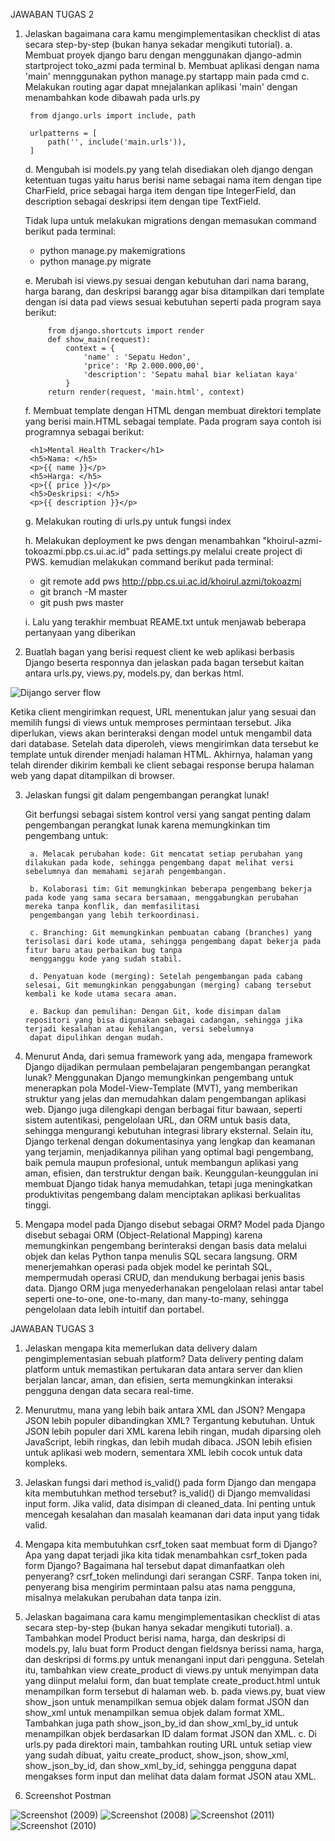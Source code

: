 JAWABAN TUGAS 2

1. Jelaskan bagaimana cara kamu mengimplementasikan checklist di atas secara step-by-step (bukan hanya sekadar mengikuti tutorial).
    a. Membuat proyek django baru dengan menggunakan django-admin startproject toko_azmi pada terminal
    b. Membuat aplikasi dengan nama 'main' mennggunakan python manage.py startapp main pada cmd
    c. Melakukan routing agar dapat mnejalankan aplikasi 'main' dengan menambahkan kode dibawah pada urls.py

        from django.urls import include, path

        urlpatterns = [
            path('', include('main.urls')),
        ]

    d. Mengubah isi models.py yang telah disediakan oleh django dengan ketentuan tugas yaitu harus berisi name sebagai nama item dengan tipe CharField, 
    price sebagai harga item dengan tipe IntegerField, dan description sebagai deskripsi item dengan tipe TextField.

    Tidak lupa untuk melakukan migrations dengan memasukan command berikut pada terminal:
    - python manage.py makemigrations
    - python manage.py migrate


    e. Merubah isi views.py sesuai dengan kebutuhan dari nama barang, harga barang, dan deskripsi barangg agar bisa ditampilkan dari template
    dengan isi data pad views sesuai kebutuhan seperti pada program saya berikut:

            from django.shortcuts import render
            def show_main(request):
                context = {
                    'name' : 'Sepatu Hedon',
                    'price': 'Rp 2.000.000,00',
                    'description': 'Sepatu mahal biar keliatan kaya'
                }
            return render(request, 'main.html', context)

    f. Membuat template dengan HTML dengan membuat direktori template yang berisi main.HTML sebagai template. Pada program saya contoh isi programnya 
    sebagai berikut:

        <h1>Mental Health Tracker</h1>
        <h5>Nama: </h5>
        <p>{{ name }}</p>
        <h5>Harga: </h5>
        <p>{{ price }}</p>
        <h5>Deskripsi: </h5>
        <p>{{ description }}</p> 

    g. Melakukan routing di urls.py untuk fungsi index

    h. Melakukan deployment ke pws dengan menambahkan "khoirul-azmi-tokoazmi.pbp.cs.ui.ac.id" pada settings.py melalui create project di PWS.
    kemudian melakukan command berikut pada terminal:
    - git remote add pws http://pbp.cs.ui.ac.id/khoirul.azmi/tokoazmi
    - git branch -M master
    - git push pws master

    i. Lalu yang terakhir membuat REAME.txt untuk menjawab beberapa pertanyaan yang diberikan


2. Buatlah bagan yang berisi request client ke web aplikasi berbasis Django beserta responnya dan jelaskan pada bagan tersebut kaitan antara urls.py, views.py, models.py, dan berkas html.

![Dijango server flow](https://github.com/user-attachments/assets/e7043796-f481-4e38-8898-40cc0d322658)

Ketika client mengirimkan request, URL menentukan jalur yang sesuai dan memilih fungsi di views untuk memproses permintaan tersebut. Jika diperlukan, views akan berinteraksi dengan model untuk mengambil data dari database. Setelah data diperoleh, views mengirimkan data tersebut ke template untuk dirender menjadi halaman HTML. Akhirnya, halaman yang telah dirender dikirim kembali ke client sebagai response berupa halaman web yang dapat ditampilkan di browser.



3. Jelaskan fungsi git dalam pengembangan perangkat lunak!
    
    Git berfungsi sebagai sistem kontrol versi yang sangat penting dalam pengembangan perangkat lunak karena memungkinkan tim pengembang untuk:
        
        a. Melacak perubahan kode: Git mencatat setiap perubahan yang dilakukan pada kode, sehingga pengembang dapat melihat versi sebelumnya dan memahami sejarah pengembangan.
        
        b. Kolaborasi tim: Git memungkinkan beberapa pengembang bekerja pada kode yang sama secara bersamaan, menggabungkan perubahan mereka tanpa konflik, dan memfasilitasi 
        pengembangan yang lebih terkoordinasi.

        c. Branching: Git memungkinkan pembuatan cabang (branches) yang terisolasi dari kode utama, sehingga pengembang dapat bekerja pada fitur baru atau perbaikan bug tanpa 
        mengganggu kode yang sudah stabil.

        d. Penyatuan kode (merging): Setelah pengembangan pada cabang selesai, Git memungkinkan penggabungan (merging) cabang tersebut kembali ke kode utama secara aman.

        e. Backup dan pemulihan: Dengan Git, kode disimpan dalam repositori yang bisa digunakan sebagai cadangan, sehingga jika terjadi kesalahan atau kehilangan, versi sebelumnya 
        dapat dipulihkan dengan mudah.

4. Menurut Anda, dari semua framework yang ada, mengapa framework Django dijadikan permulaan pembelajaran pengembangan perangkat lunak?
    Menggunakan Django memungkinkan pengembang untuk menerapkan pola Model-View-Template (MVT), yang memberikan struktur yang jelas dan memudahkan dalam pengembangan aplikasi web. Django juga dilengkapi dengan berbagai fitur bawaan, seperti sistem autentikasi, pengelolaan URL, dan ORM untuk basis data, sehingga mengurangi kebutuhan integrasi library eksternal. Selain itu, Django terkenal dengan dokumentasinya yang lengkap dan keamanan yang terjamin, menjadikannya pilihan yang optimal bagi pengembang, baik pemula maupun profesional, untuk membangun aplikasi yang aman, efisien, dan terstruktur dengan baik. Keunggulan-keunggulan ini membuat Django tidak hanya memudahkan, tetapi juga meningkatkan produktivitas pengembang dalam menciptakan aplikasi berkualitas tinggi.

5. Mengapa model pada Django disebut sebagai ORM? Model pada Django disebut sebagai ORM (Object-Relational Mapping) karena memungkinkan pengembang berinteraksi dengan basis data melalui objek dan kelas Python tanpa menulis SQL secara langsung. ORM menerjemahkan operasi pada objek model ke perintah SQL, mempermudah operasi CRUD, dan mendukung berbagai jenis basis data. Django ORM juga menyederhanakan pengelolaan relasi antar tabel seperti one-to-one, one-to-many, dan many-to-many, sehingga pengelolaan data lebih intuitif dan portabel.

JAWABAN TUGAS 3
1. Jelaskan mengapa kita memerlukan data delivery dalam pengimplementasian sebuah platform?
    Data delivery penting dalam platform untuk memastikan pertukaran data antara server dan klien berjalan lancar, aman, dan efisien, serta memungkinkan interaksi pengguna dengan data secara real-time.

2. Menurutmu, mana yang lebih baik antara XML dan JSON? Mengapa JSON lebih populer dibandingkan XML?
    Tergantung kebutuhan. Untuk JSON lebih populer dari XML karena lebih ringan, mudah diparsing oleh JavaScript, lebih ringkas, dan lebih mudah dibaca. JSON lebih efisien untuk aplikasi web modern, sementara XML lebih cocok untuk data kompleks.

3. Jelaskan fungsi dari method is_valid() pada form Django dan mengapa kita membutuhkan method tersebut? is_valid() di Django memvalidasi input form. Jika valid, data disimpan di cleaned_data. Ini penting untuk mencegah kesalahan dan masalah keamanan dari data input yang tidak valid.

4. Mengapa kita membutuhkan csrf_token saat membuat form di Django? Apa yang dapat terjadi jika kita tidak menambahkan csrf_token pada form Django? Bagaimana hal tersebut dapat dimanfaatkan oleh penyerang? csrf_token melindungi dari serangan CSRF. Tanpa token ini, penyerang bisa mengirim permintaan palsu atas nama pengguna, misalnya melakukan perubahan data tanpa izin.

5. Jelaskan bagaimana cara kamu mengimplementasikan checklist di atas secara step-by-step (bukan hanya sekadar mengikuti tutorial).
   a. Tambahkan model Product berisi nama, harga, dan deskripsi di models.py, lalu buat form Product dengan fieldsnya berissi nama, harga, dan deskripsi di forms.py untuk menangani input dari pengguna. Setelah itu, tambahkan view create_product di views.py untuk menyimpan data yang diinput melalui form, dan buat template create_product.html untuk menampilkan form tersebut di halaman web.
    b. pada views.py, buat view show_json untuk menampilkan semua objek dalam format JSON dan show_xml untuk menampilkan semua objek dalam format XML. Tambahkan juga path show_json_by_id dan show_xml_by_id untuk menampilkan objek berdasarkan ID dalam format JSON dan XML.
    c. Di urls.py pada direktori main, tambahkan routing URL untuk setiap view yang sudah dibuat, yaitu create_product, show_json, show_xml, show_json_by_id, dan show_xml_by_id, sehingga pengguna dapat mengakses form input dan melihat data dalam format JSON atau XML.

6. Screenshot Postman
   
![Screenshot (2009)](https://github.com/user-attachments/assets/73f35cb6-7814-40ba-9c79-12b2022233dd)
![Screenshot (2008)](https://github.com/user-attachments/assets/23656997-1a9f-4397-afaf-51bee5375529)
![Screenshot (2011)](https://github.com/user-attachments/assets/084a2b02-8871-4bf4-a36d-5fd1bbea0833)
![Screenshot (2010)](https://github.com/user-attachments/assets/ee0fdcac-7f2c-490e-9106-3719edd5700f)

   







